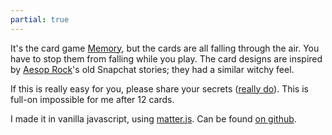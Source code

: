 ```yaml
---
partial: true
---
```

<p>It's the card game <a href="https://en.wikipedia.org/wiki/Concentration_(card_game)">Memory</a>, but the cards are all falling through the air. You have to stop them from falling while you play. The card designs are inspired by <a href="https://rhymesayers.com/artists/aesoprock">Aesop Rock</a>'s old Snapchat stories; they had a similar witchy feel.</p>
<p>If this is really easy for you, please share your secrets (<a href="https://twitter.com/messages/compose?recipient_id=800796177604100096">really do</a>). This is full-on impossible for me after 12 cards.</p>
<p>I made it in vanilla javascript, using <a href="https://brm.io/matter-js/">matter.js</a>. Can be found <a href="https://github.com/dom-o/gravity-memory">on github</a>.</p>

